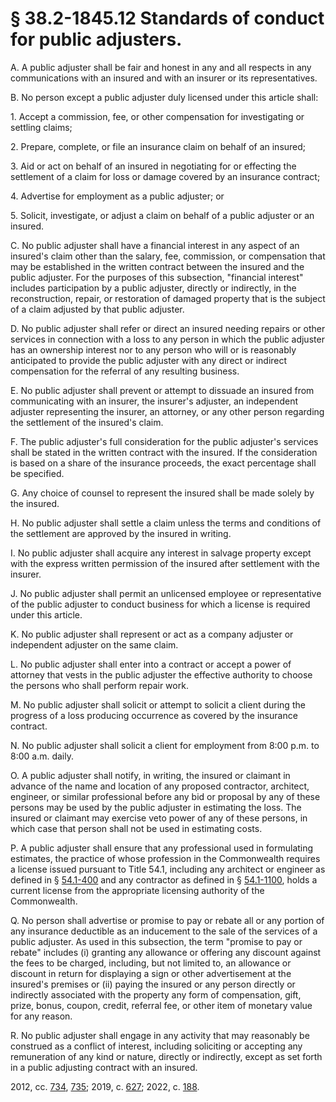 # § 38.2-1845.12 Standards of conduct for public adjusters.

<p>A. A public adjuster shall be fair and honest in any and all respects in any communications with an insured and with an insurer or its representatives.</p><p>B. No person except a public adjuster duly licensed under this article shall:</p><p>1. Accept a commission, fee, or other compensation for investigating or settling claims;</p><p>2. Prepare, complete, or file an insurance claim on behalf of an insured;</p><p>3. Aid or act on behalf of an insured in negotiating for or effecting the settlement of a claim for loss or damage covered by an insurance contract;</p><p>4. Advertise for employment as a public adjuster; or</p><p>5. Solicit, investigate, or adjust a claim on behalf of a public adjuster or an insured.</p><p>C. No public adjuster shall have a financial interest in any aspect of an insured's claim other than the salary, fee, commission, or compensation that may be established in the written contract between the insured and the public adjuster. For the purposes of this subsection, "financial interest" includes participation by a public adjuster, directly or indirectly, in the reconstruction, repair, or restoration of damaged property that is the subject of a claim adjusted by that public adjuster.</p><p>D. No public adjuster shall refer or direct an insured needing repairs or other services in connection with a loss to any person in which the public adjuster has an ownership interest nor to any person who will or is reasonably anticipated to provide the public adjuster with any direct or indirect compensation for the referral of any resulting business.</p><p>E. No public adjuster shall prevent or attempt to dissuade an insured from communicating with an insurer, the insurer's adjuster, an independent adjuster representing the insurer, an attorney, or any other person regarding the settlement of the insured's claim.</p><p>F. The public adjuster's full consideration for the public adjuster's services shall be stated in the written contract with the insured. If the consideration is based on a share of the insurance proceeds, the exact percentage shall be specified.</p><p>G. Any choice of counsel to represent the insured shall be made solely by the insured.</p><p>H. No public adjuster shall settle a claim unless the terms and conditions of the settlement are approved by the insured in writing.</p><p>I. No public adjuster shall acquire any interest in salvage property except with the express written permission of the insured after settlement with the insurer.</p><p>J. No public adjuster shall permit an unlicensed employee or representative of the public adjuster to conduct business for which a license is required under this article.</p><p>K. No public adjuster shall represent or act as a company adjuster or independent adjuster on the same claim.</p><p>L. No public adjuster shall enter into a contract or accept a power of attorney that vests in the public adjuster the effective authority to choose the persons who shall perform repair work.</p><p>M. No public adjuster shall solicit or attempt to solicit a client during the progress of a loss producing occurrence as covered by the insurance contract.</p><p>N. No public adjuster shall solicit a client for employment from 8:00 p.m. to 8:00 a.m. daily.</p><p>O. A public adjuster shall notify, in writing, the insured or claimant in advance of the name and location of any proposed contractor, architect, engineer, or similar professional before any bid or proposal by any of these persons may be used by the public adjuster in estimating the loss. The insured or claimant may exercise veto power of any of these persons, in which case that person shall not be used in estimating costs.</p><p>P. A public adjuster shall ensure that any professional used in formulating estimates, the practice of whose profession in the Commonwealth requires a license issued pursuant to Title 54.1, including any architect or engineer as defined in § <a href='/vacode/54.1-400/'>54.1-400</a> and any contractor as defined in § <a href='/vacode/54.1-1100/'>54.1-1100</a>, holds a current license from the appropriate licensing authority of the Commonwealth.</p><p>Q. No person shall advertise or promise to pay or rebate all or any portion of any insurance deductible as an inducement to the sale of the services of a public adjuster. As used in this subsection, the term "promise to pay or rebate" includes (i) granting any allowance or offering any discount against the fees to be charged, including, but not limited to, an allowance or discount in return for displaying a sign or other advertisement at the insured's premises or (ii) paying the insured or any person directly or indirectly associated with the property any form of compensation, gift, prize, bonus, coupon, credit, referral fee, or other item of monetary value for any reason.</p><p>R. No public adjuster shall engage in any activity that may reasonably be construed as a conflict of interest, including soliciting or accepting any remuneration of any kind or nature, directly or indirectly, except as set forth in a public adjusting contract with an insured.</p><p>2012, cc. <a href='http://lis.virginia.gov/cgi-bin/legp604.exe?121+ful+CHAP0734'>734</a>, <a href='http://lis.virginia.gov/cgi-bin/legp604.exe?121+ful+CHAP0735'>735</a>; 2019, c. <a href='http://lis.virginia.gov/cgi-bin/legp604.exe?191+ful+CHAP0627'>627</a>; 2022, c. <a href='http://lis.virginia.gov/cgi-bin/legp604.exe?221+ful+CHAP0188'>188</a>.</p>